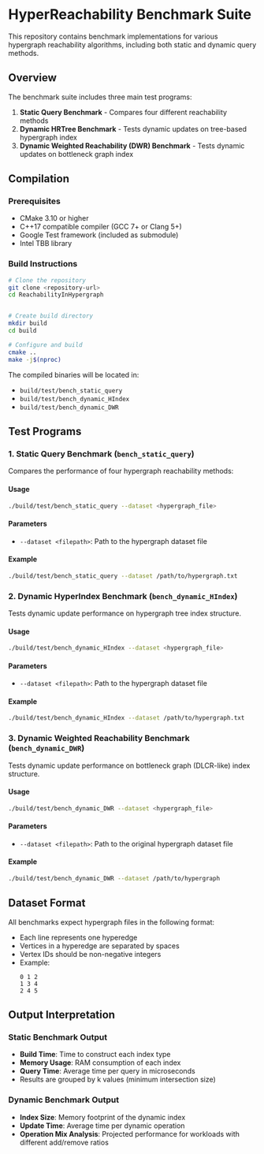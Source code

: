 

# HyperReachability Benchmark Suite

This repository contains benchmark implementations for various hypergraph reachability algorithms, including both static and dynamic query methods.

## Overview

The benchmark suite includes three main test programs:

1. **Static Query Benchmark** - Compares four different reachability methods
2. **Dynamic HRTree Benchmark** - Tests dynamic updates on tree-based hypergraph index
3. **Dynamic Weighted Reachability (DWR) Benchmark** - Tests dynamic updates on bottleneck graph index

## Compilation

### Prerequisites
- CMake 3.10 or higher
- C++17 compatible compiler (GCC 7+ or Clang 5+)
- Google Test framework (included as submodule)
- Intel TBB library

### Build Instructions

```bash
# Clone the repository
git clone <repository-url>
cd ReachabilityInHypergraph


# Create build directory
mkdir build
cd build

# Configure and build
cmake ..
make -j$(nproc)
```

The compiled binaries will be located in:
- `build/test/bench_static_query`
- `build/test/bench_dynamic_HIndex`
- `build/test/bench_dynamic_DWR`

## Test Programs

### 1. Static Query Benchmark (`bench_static_query`)

Compares the performance of four hypergraph reachability methods:

#### Usage
```bash
./build/test/bench_static_query --dataset <hypergraph_file>
```

#### Parameters
- `--dataset <filepath>`: Path to the hypergraph dataset file

#### Example
```bash
./build/test/bench_static_query --dataset /path/to/hypergraph.txt
```


### 2. Dynamic HyperIndex Benchmark (`bench_dynamic_HIndex`)

Tests dynamic update performance on hypergraph tree index structure.

#### Usage
```bash
./build/test/bench_dynamic_HIndex --dataset <hypergraph_file>
```

#### Parameters
- `--dataset <filepath>`: Path to the hypergraph dataset file

#### Example
```bash
./build/test/bench_dynamic_HIndex --dataset /path/to/hypergraph.txt
```


### 3. Dynamic Weighted Reachability Benchmark (`bench_dynamic_DWR`)

Tests dynamic update performance on bottleneck graph (DLCR-like) index structure.

#### Usage
```bash
./build/test/bench_dynamic_DWR --dataset <hypergraph_file> 
```

#### Parameters
- `--dataset <filepath>`: Path to the original hypergraph dataset file

#### Example
```bash
./build/test/bench_dynamic_DWR --dataset /path/to/hypergraph
```


## Dataset Format

All benchmarks expect hypergraph files in the following format:
- Each line represents one hyperedge
- Vertices in a hyperedge are separated by spaces
- Vertex IDs should be non-negative integers
- Example:
  ```
  0 1 2
  1 3 4
  2 4 5
  ```

## Output Interpretation

### Static Benchmark Output
- **Build Time**: Time to construct each index type
- **Memory Usage**: RAM consumption of each index
- **Query Time**: Average time per query in microseconds
- Results are grouped by k values (minimum intersection size)

### Dynamic Benchmark Output
- **Index Size**: Memory footprint of the dynamic index
- **Update Time**: Average time per dynamic operation
- **Operation Mix Analysis**: Projected performance for workloads with different add/remove ratios

